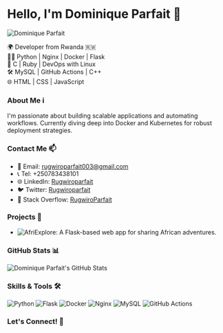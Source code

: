 # Hello, I'm Dominique Parfait 👋
![Dominique Parfait]([https://your-image-url.com](https://www.linkedin.com/in/nsanzimana-rugwiro-dominique-parfait-a3ba9122a/?original_referer=https%3A%2F%2Fwww%2Egoogle%2Ecom%2F&originalSubdomain=rw))

🌍 Developer from Rwanda 🇷🇼  
👨‍💻 Python | Nginx | Docker | Flask  
🔧 C | Ruby | DevOps with Linux  
🛠️ MySQL | GitHub Actions | C++  
🌐 HTML | CSS | JavaScript

### About Me ℹ️
I'm passionate about building scalable applications and automating workflows. Currently diving deep into Docker and Kubernetes for robust deployment strategies.

### Contact Me 📫
- 📧 Email: rugwiroparfait003@gmail.com  
- 📞 Tel: +250783438101  
- 🌐 LinkedIn: [Rugwiroparfait](https://www.linkedin.com/in/nsanzimana-rugwiro-dominique-parfait-a3ba9122a/)  
- 🐦 Twitter: [Rugwiroparfait](https://x.com/RugwiroParfait)  
- 💼 Stack Overflow: [RugwiroParfait](https://stackoverflow.com/users/22454360/rugwiro-parfait)

### Projects 🚀
- ![**AfriExplore**](http://54.236.51.195/login?next=%2Fhome): A Flask-based web app for sharing African adventures.

### GitHub Stats 📊
![Dominique Parfait's GitHub Stats](https://github-readme-stats.vercel.app/api?username=Rugwiroparfait&show_icons=true&theme=radical)

### Skills & Tools 🛠️
![Python](https://img.shields.io/badge/-Python-3776AB?style=flat-square&logo=python&logoColor=white)
![Flask](https://img.shields.io/badge/-Flask-000000?style=flat-square&logo=flask&logoColor=white)
![Docker](https://img.shields.io/badge/-Docker-2496ED?style=flat-square&logo=docker&logoColor=white)
![Nginx](https://img.shields.io/badge/-Nginx-269539?style=flat-square&logo=nginx&logoColor=white)
![MySQL](https://img.shields.io/badge/-MySQL-4479A1?style=flat-square&logo=mysql&logoColor=white)
![GitHub Actions](https://img.shields.io/badge/-GitHub_Actions-2088FF?style=flat-square&logo=github-actions&logoColor=white)

### Let's Connect! 🤝
